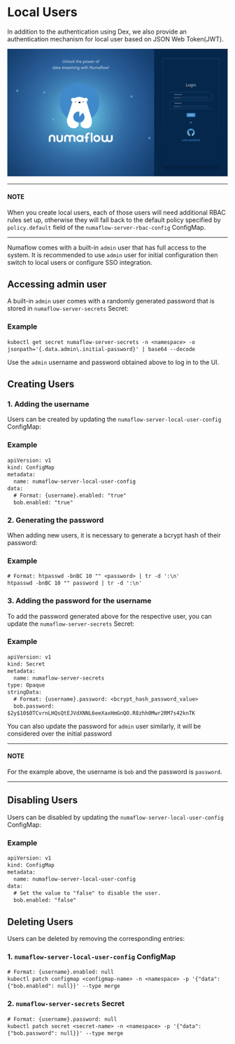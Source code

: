 # Local Users

In addition to the authentication using Dex, we also provide an authentication mechanism for local user based on JSON Web Token(JWT).

![Login UI](../../assets/login_ui.png "Login UI")

---
#### NOTE

When you create local users, each of those users will need additional RBAC rules set up,
otherwise they will fall back to the default policy specified by `policy.default` field of the `numaflow-server-rbac-config` ConfigMap.

---

Numaflow comes with a built-in `admin` user that has full access to the system.
It is recommended to use `admin` user for initial configuration then switch to local users or configure SSO integration.

## Accessing admin user
A built-in `admin` user comes with a randomly generated password that is stored in `numaflow-server-secrets` Secret:

### Example
```shell
kubectl get secret numaflow-server-secrets -n <namespace> -o jsonpath='{.data.admin\.initial-password}' | base64 --decode
```

Use the `admin` username and password obtained above to log in to the UI.

## Creating Users

### 1. Adding the username
Users can be created by updating the `numaflow-server-local-user-config` ConfigMap:

### Example
```shell
apiVersion: v1
kind: ConfigMap
metadata:
  name: numaflow-server-local-user-config
data:
  # Format: {username}.enabled: "true"
  bob.enabled: "true"
```

### 2. Generating the password
When adding new users, it is necessary to generate a bcrypt hash of their password:

### Example
```shell
# Format: htpasswd -bnBC 10 "" <password> | tr -d ':\n'
htpasswd -bnBC 10 "" password | tr -d ':\n'
```

### 3. Adding the password for the username
To add the password generated above for the respective user, you can update the `numaflow-server-secrets` Secret:

### Example
```shell
apiVersion: v1
kind: Secret
metadata:
  name: numaflow-server-secrets
type: Opaque
stringData:
  # Format: {username}.password: <bcrypt_hash_password_value>
  bob.password: $2y$10$0TCvrnLHQsQtEJVdXNNL6eeXaxHmGnQO.R8zhh0Mwr2RM7s42knTK
```

You can also update the password for `admin` user similarly, it will be considered over the initial password

---
#### NOTE

For the example above, the username is `bob` and the password is `password`.

---

## Disabling Users
Users can be disabled by updating the `numaflow-server-local-user-config` ConfigMap:

### Example
```shell
apiVersion: v1
kind: ConfigMap
metadata:
  name: numaflow-server-local-user-config
data:
  # Set the value to "false" to disable the user.
  bob.enabled: "false"
```

## Deleting Users
Users can be deleted by removing the corresponding entries:

### 1. `numaflow-server-local-user-config` ConfigMap

```shell
# Format: {username}.enabled: null
kubectl patch configmap <configmap-name> -n <namespace> -p '{"data": {"bob.enabled": null}}' --type merge
```

### 2. `numaflow-server-secrets` Secret

```shell
# Format: {username}.password: null
kubectl patch secret <secret-name> -n <namespace> -p '{"data": {"bob.password": null}}' --type merge
```